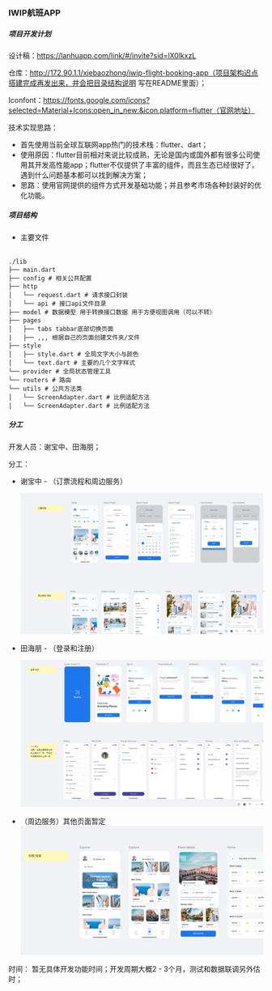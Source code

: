 ### IWIP航班APP

##### 项目开发计划

设计稿：https://lanhuapp.com/link/#/invite?sid=lX0lkxzL  

仓库：http://172.90.1.1/xiebaozhong/iwip-flight-booking-app（项目架构迟点搭建完成再发出来，并会把目录结构说明 写在README里面）；

Iconfont：https://fonts.google.com/icons?selected=Material+Icons:open_in_new:&icon.platform=flutter（官网地址）

技术实现思路：

+ 首先使用当前全球互联网app热门的技术栈：flutter、dart；
+ 使用原因：flutter目前相对来说比较成熟，无论是国内或国外都有很多公司使用其开发高性能app；flutter不仅提供了丰富的组件，而且生态已经很好了，遇到什么问题基本都可以找到解决方案；
+ 思路：使用官网提供的组件方式开发基础功能；并且参考市场各种封装好的优化功能。

##### 项目结构

+ 主要文件

```

./lib
├── main.dart
├── config # 相关公共配置
├── http
│   └── request.dart # 请求接口封装
│   └── api # 接口api文件目录
├── model # 数据模型 用于转换接口数据 用于方便视图调用（可以不转）
├── pages
│   ├── tabs tabbar底部切换页面
|   ├── ,,, 根据自己的页面创建文件夹/文件
├── style
│   ├── style.dart # 全局文字大小与颜色
│   └── text.dart # 主要的几个文字样式
└── provider # 全局状态管理工具
└── routers # 路由
└── utils # 公共方法类
│   └── ScreenAdapter.dart # 比例适配方法
│   └── ScreenAdapter.dart # 比例适配方法
```





##### 分工

开发人员：谢宝中、田海朋；

分工：

+ 谢宝中 - （订票流程和周边服务）

  ![订票流程and周边服务](./readme-files/订票流程and周边服务.png)



+ 田海朋 - （登录和注册）

  ![登录注册and个人中心](./readme-files/登录注册and个人中心.png)



+ （周边服务）其他页面暂定
  ![攻略探索](./readme-files/攻略探索.png)



时间： 暂无具体开发功能时间；开发周期大概2 - 3个月，测试和数据联调另外估时；

